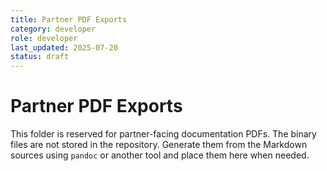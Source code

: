 ```yaml
---
title: Partner PDF Exports
category: developer
role: developer
last_updated: 2025-07-20
status: draft
---
```

# Partner PDF Exports

This folder is reserved for partner-facing documentation PDFs.
The binary files are not stored in the repository. Generate them
from the Markdown sources using `pandoc` or another tool and
place them here when needed.
